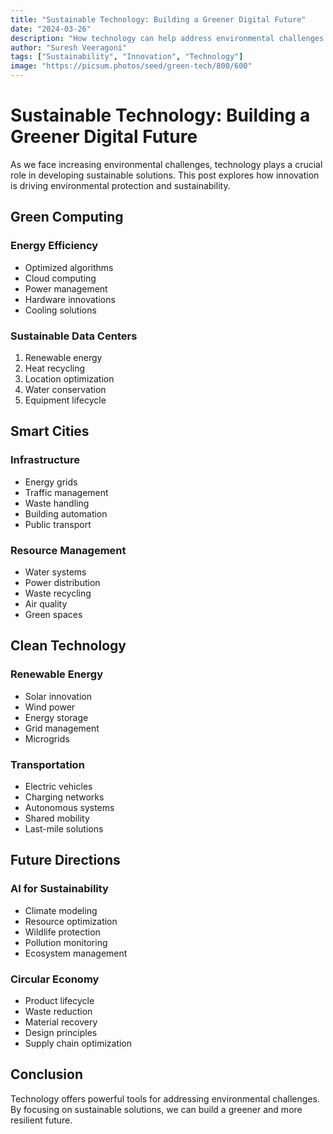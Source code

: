 ```yaml
---
title: "Sustainable Technology: Building a Greener Digital Future"
date: "2024-03-26"
description: "How technology can help address environmental challenges and promote sustainability"
author: "Suresh Veeragoni"
tags: ["Sustainability", "Innovation", "Technology"]
image: "https://picsum.photos/seed/green-tech/800/600"
---
```


# Sustainable Technology: Building a Greener Digital Future

As we face increasing environmental challenges, technology plays a crucial role in developing sustainable solutions. This post explores how innovation is driving environmental protection and sustainability.

## Green Computing

### Energy Efficiency
- Optimized algorithms
- Cloud computing
- Power management
- Hardware innovations
- Cooling solutions

### Sustainable Data Centers
1. Renewable energy
2. Heat recycling
3. Location optimization
4. Water conservation
5. Equipment lifecycle

## Smart Cities

### Infrastructure
- Energy grids
- Traffic management
- Waste handling
- Building automation
- Public transport

### Resource Management
- Water systems
- Power distribution
- Waste recycling
- Air quality
- Green spaces

## Clean Technology

### Renewable Energy
- Solar innovation
- Wind power
- Energy storage
- Grid management
- Microgrids

### Transportation
- Electric vehicles
- Charging networks
- Autonomous systems
- Shared mobility
- Last-mile solutions

## Future Directions

### AI for Sustainability
- Climate modeling
- Resource optimization
- Wildlife protection
- Pollution monitoring
- Ecosystem management

### Circular Economy
- Product lifecycle
- Waste reduction
- Material recovery
- Design principles
- Supply chain optimization

## Conclusion

Technology offers powerful tools for addressing environmental challenges. By focusing on sustainable solutions, we can build a greener and more resilient future.